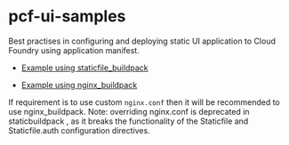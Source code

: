 # pcf-ui-samples
Best practises in configuring and deploying static UI application to Cloud Foundry using application manifest.

* [Example using staticfile_buildpack](https://github.com/adtechworks/pcf-ui-samples/tree/master/pcf-sample-static)

* [Example using nginx_buildpack](https://github.com/adtechworks/pcf-ui-samples/tree/master/pcf-sample-nginx)


If requirement is to use custom `nginx.conf` then it will be recommended to use nginx_buildpack.
Note: overriding nginx.conf is deprecated in staticbuildpack , as it breaks the functionality of the Staticfile and Staticfile.auth configuration directives.
